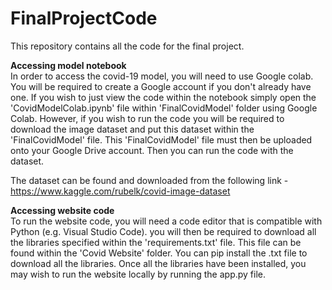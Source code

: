 # FinalProjectCode
This repository contains all the code for the final project.

**Accessing model notebook** <br>
In order to access the covid-19 model, you will need to use Google colab. You will be required to create a Google account if you don't already have one. If you wish to just view the code within the notebook simply open the 'CovidModelColab.ipynb' file within 'FinalCovidModel' folder using Google Colab. However, if you wish to run the code you will be required to download the image dataset and put this dataset within the 'FinalCovidModel' file. This 'FinalCovidModel' file must then be uploaded onto your Google Drive account. Then you can run the code with the dataset.

The dataset can be found and downloaded from the following link - https://www.kaggle.com/rubelk/covid-image-dataset

**Accessing website code** <br>
To run the website code, you will need a code editor that is compatible with Python (e.g. Visual Studio Code). you will then be required to download all the libraries specified within the 'requirements.txt' file. This file can be found within the 'Covid Website' folder. You can pip install the .txt file to download all the libraries. Once all the libraries have been installed, you may wish to run the website locally by running the app.py file.

